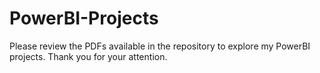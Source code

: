 # PowerBI-Projects
Please review the PDFs available in the repository to explore my PowerBI projects. Thank you for your attention.
